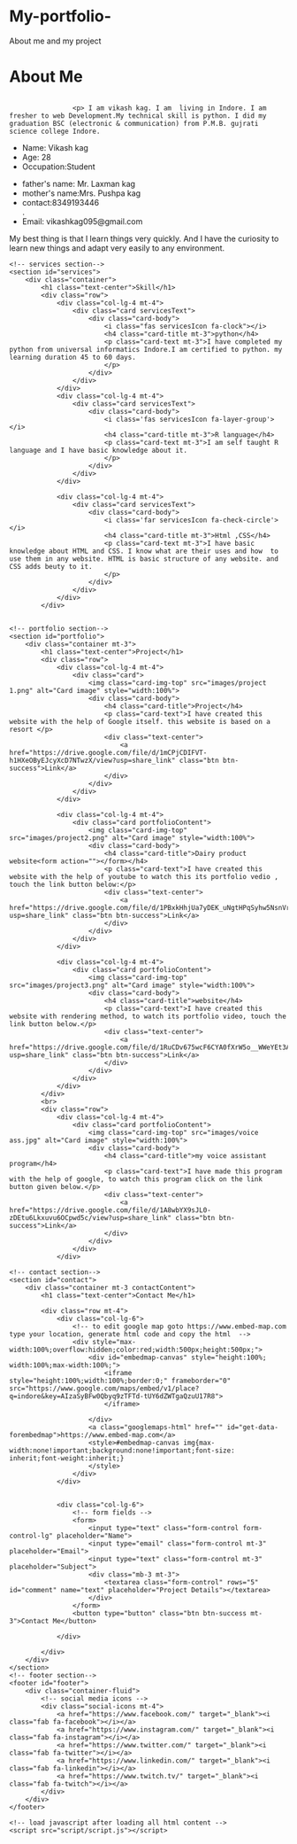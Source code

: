 # My-portfolio-
About me and my project 
<h1 class="text-center">About Me</h1>
                    <img src="images/about.jpg" class= "imageAboutPage" alt="">
                
                    <p> I am vikash kag. I am  living in Indore. I am fresher to web Development.My technical skill is python. I did my graduation BSC (electronic & communication) from P.M.B. gujrati science college Indore. 
 </p> 
<ul>
  <li>Name: Vikash kag</li>
  <li>Age: 28</li>       <li>Occupation:Student</li>  
</ul>
<ul>
 <li>father's name: Mr. Laxman kag</li>
 <li>mother's name:Mrs. Pushpa kag</li>
 <li>contact:8349193446</li>.               <li>Email: vikashkag095@gmail.com </li>
</ul>

 <p>My best thing is that I learn things very quickly. And I have the curiosity to learn new things and adapt very easily to any environment.
                        </p>
                    </div>
                </div>
            </div>
    </section>

    <!-- services section-->
    <section id="services">
        <div class="container">
            <h1 class="text-center">Skill</h1>
            <div class="row">
                <div class="col-lg-4 mt-4">
                    <div class="card servicesText">
                        <div class="card-body">
                            <i class="fas servicesIcon fa-clock"></i>
                            <h4 class="card-title mt-3">python</h4>
                            <p class="card-text mt-3">I have completed my python from universal informatics Indore.I am certified to python. my learning duration 45 to 60 days.
                            </p>
                        </div>
                    </div>  
                </div>
                <div class="col-lg-4 mt-4">
                    <div class="card servicesText">
                        <div class="card-body">
                            <i class='fas servicesIcon fa-layer-group'></i>
                            <h4 class="card-title mt-3">R language</h4>
                            <p class="card-text mt-3">I am self taught R language and I have basic knowledge about it.
                            </p>
                        </div>
                    </div>  
                </div>

                <div class="col-lg-4 mt-4">
                    <div class="card servicesText">
                        <div class="card-body">
                            <i class='far servicesIcon fa-check-circle'></i>
                            <h4 class="card-title mt-3">Html ,CSS</h4>
                            <p class="card-text mt-3">I have basic knowledge about HTML and CSS. I know what are their uses and how  to use them in any website. HTML is basic structure of any website. and CSS adds beuty to it.
                            </p>
                        </div>
                    </div>  
                </div>
            </div>


    <!-- portfolio section-->
    <section id="portfolio">
        <div class="container mt-3">
            <h1 class="text-center">Project</h1>
            <div class="row">
                <div class="col-lg-4 mt-4">
                    <div class="card">
                        <img class="card-img-top" src="images/project 1.png" alt="Card image" style="width:100%">
                        <div class="card-body">
                            <h4 class="card-title">Project</h4>
                            <p class="card-text">I have created this website with the help of Google itself. this website is based on a resort </p>
                            <div class="text-center">
                                <a href="https://drive.google.com/file/d/1mCPjCDIFVT-h1HXeOByEJcyXcD7NTwzX/view?usp=share_link" class="btn btn-success">Link</a>
                            </div>
                        </div>
                    </div>
                </div>

                <div class="col-lg-4 mt-4">
                    <div class="card portfolioContent">
                        <img class="card-img-top" src="images/project2.png" alt="Card image" style="width:100%">
                        <div class="card-body">
                            <h4 class="card-title">Dairy product website<form action=""></form></h4>
                            <p class="card-text">I have created this website with the help of youtube to watch this its portfolio vedio , touch the link button below:</p>
                            <div class="text-center">
                                <a href="https://drive.google.com/file/d/1PBxkHhjUa7yDEK_uNgtHPqSyhw5NsnVr/view?usp=share_link" class="btn btn-success">Link</a>
                            </div>
                        </div>
                    </div>
                </div>

                <div class="col-lg-4 mt-4">
                    <div class="card portfolioContent">
                        <img class="card-img-top" src="images/project3.png" alt="Card image" style="width:100%">
                        <div class="card-body">
                            <h4 class="card-title">website</h4>
                            <p class="card-text">I have created this website with rendering method, to watch its portfolio video, touch the link button below.</p>
                            <div class="text-center">
                                <a href="https://drive.google.com/file/d/1RuCDv675wcF6CYA0fXrW5o__WWeYEt3A/view?usp=share_link" class="btn btn-success">Link</a>
                            </div>
                        </div>
                    </div>
                </div>
            </div>
            <br>
            <div class="row">
                <div class="col-lg-4 mt-4">
                    <div class="card portfolioContent">
                        <img class="card-img-top" src="images/voice ass.jpg" alt="Card image" style="width:100%">
                        <div class="card-body">
                            <h4 class="card-title">my voice assistant program</h4>
                            <p class="card-text">I have made this program with the help of google, to watch this program click on the link button given below.</p>
                            <div class="text-center">
                                <a href="https://drive.google.com/file/d/1A8wbYX9sJL0-zDEtu6Lkxuvu6OCpwd5c/view?usp=share_link" class="btn btn-success">Link</a>
                            </div>
                        </div>
                    </div>
                </div>
<!-- 
                <div class="col-lg-4 mt-4">
                    <div class="card portfolioContent">
                        <img class="card-img-top" src="images/portfolioImage1.jpg" alt="Card image" style="width:100%">
                        <div class="card-body">
                            <h4 class="card-title">Twitter Clone</h4>
                            <p class="card-text">Lorem Ipsum is simply dummy text of the printing and typesetting industry.</p>
                            <div class="text-center">
                                <a href="#" class="btn btn-success">Link</a>
                            </div>
                        </div>
                    </div>
                </div>

                <div class="col-lg-4 mt-4">
                    <div class="card portfolioContent">
                        <img class="card-img-top" src="images/portfolioImage4.jpg" alt="Card image" style="width:100%">
                        <div class="card-body">
                            <h4 class="card-title">Blog App</h4>
                            <p class="card-text">Lorem Ipsum is simply dummy text of the printing and typesetting industry.</p>
                            <div class="text-center">
                                <a href="#" class="btn btn-success">Link</a>
                            </div>
                        </div>
                    </div>
                </div>
            </div>
    </section> -->

    <!-- contact section-->
    <section id="contact">
        <div class="container mt-3 contactContent">
            <h1 class="text-center">Contact Me</h1>

            <div class="row mt-4">
                <div class="col-lg-6">
                    <!-- to edit google map goto https://www.embed-map.com type your location, generate html code and copy the html  -->
                    <div style="max-width:100%;overflow:hidden;color:red;width:500px;height:500px;">
                        <div id="embedmap-canvas" style="height:100%; width:100%;max-width:100%;">
                            <iframe style="height:100%;width:100%;border:0;" frameborder="0" src="https://www.google.com/maps/embed/v1/place?q=indore&key=AIzaSyBFw0Qbyq9zTFTd-tUY6dZWTgaQzuU17R8">
                            </iframe>

                        </div>
                        <a class="googlemaps-html" href="" id="get-data-forembedmap">https://www.embed-map.com</a>
                        <style>#embedmap-canvas img{max-width:none!important;background:none!important;font-size: inherit;font-weight:inherit;}
                        </style>
                    </div>
                </div>


                <div class="col-lg-6">
                    <!-- form fields -->
                    <form>
                        <input type="text" class="form-control form-control-lg" placeholder="Name">
                        <input type="email" class="form-control mt-3" placeholder="Email">
                        <input type="text" class="form-control mt-3" placeholder="Subject">
                        <div class="mb-3 mt-3">
                            <textarea class="form-control" rows="5" id="comment" name="text" placeholder="Project Details"></textarea>
                        </div>
                    </form>
                    <button type="button" class="btn btn-success mt-3">Contact Me</button>
                    
                </div>

            </div>
        </div>
    </section>
    <!-- footer section-->
    <footer id="footer">
        <div class="container-fluid">
            <!-- social media icons -->
            <div class="social-icons mt-4">
                <a href="https://www.facebook.com/" target="_blank"><i class="fab fa-facebook"></i></a>
                <a href="https://www.instagram.com/" target="_blank"><i class="fab fa-instagram"></i></a>
                <a href="https://www.twitter.com/" target="_blank"><i class="fab fa-twitter"></i></a>
                <a href="https://www.linkedin.com/" target="_blank"><i class="fab fa-linkedin"></i></a>
                <a href="https://www.twitch.tv/" target="_blank"><i class="fab fa-twitch"></i></a>
            </div>
        </div>
    </footer>

    <!-- load javascript after loading all html content -->
    <script src="script/script.js"></script>

</body>

</html>

